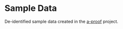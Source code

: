 Sample Data
===========

De-identified sample data created in the [a-proof](https://github.com/cltl/a-proof) project.